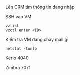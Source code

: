 

Lên CRM tìm thông tin đang nhập

SSH vào VM

    vzlist
    vzctl enter <ID>

Kiểm tra VM đang chạy mail gì

    netstat -tunlp

Kerio 4040

Zimbra 7071